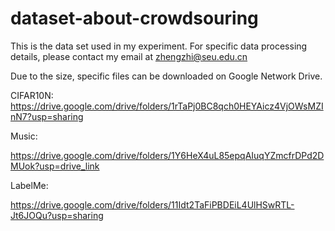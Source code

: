 # dataset-about-crowdsouring
This is the data set used in my experiment. For specific data processing details, please contact my email at zhengzhi@seu.edu.cn

Due to the size, specific files can be downloaded on Google Network Drive.

CIFAR10N:  
https://drive.google.com/drive/folders/1rTaPj0BC8qch0HEYAicz4VjOWsMZInN7?usp=sharing

Music: 

https://drive.google.com/drive/folders/1Y6HeX4uL85epqAIuqYZmcfrDPd2DMUok?usp=drive_link

LabelMe:

https://drive.google.com/drive/folders/11Idt2TaFiPBDEiL4UlHSwRTL-Jt6JOQu?usp=sharing
